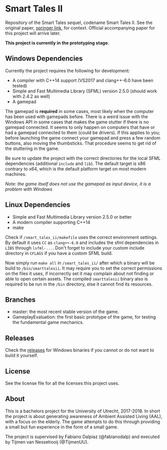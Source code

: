 # Smart Tales II
Repository of the Smart Tales sequel, codename Smart Tales II. See the original paper, [springer link](https://link.springer.com/content/pdf/10.1007/978-3-319-26005-1_13.pdf), for context. Official accompanying paper for this project will arrive later.

**This project is currently in the prototyping stage.**

## Windows Dependencies
Currently the project requires the following for development:
- A compiler with C++14 support (VS2017 and clang++-6.0 have been tested)
- Simple and Fast Multimedia Library (SFML) version 2.5.0 (should work with 2.4.2 as well)
- A gamepad

The gamepad is **required** in some cases, most likely when the computer has been used with gamepads before. There is a weird issue with the Windows API in some cases that makes the game stutter if there is no gamepad connected. It seems to only happen on computers that have or had a gamepad connected to them (could be drivers). If this applies to you; before launching the game connect your gamepad and press a few random buttons, also moving the thumbsticks. That procedure seems to get rid of the stuttering in the game.

Be sure to update the project with the correct directories for the local SFML dependencies (additional `include` and `lib`). The default target is x86 contrary to x64, which is the default platform target on most modern machines.

*Note: the game itself does not use the gamepad as input device, it is a problem with Windows*

## Linux Dependencies
- Simple and Fast Multimedia Library version 2.5.0 or better
- A modern compiler supporting C++14
- make

Check if `/smart_tales_ii/makefile` uses the correct environment settings. By default it uses `CC` as `clang++-6.0` and includes the sfml dependencies in `LIBS` through `lsfml-...`. Don't forget to include your custom include directory in `CFLAGS` if you have a custom SFML build.

Now simply run `make all` in `/smart_tales_ii/` after which a binary will be build to `/bin/smarttalesii`. It may require you to set the correct permissions on the files it uses, if incorrectly set it may complain about not finding or able to open certain assets. The compiled `smarttalesii` binary also is required to be run in the `/bin` directory, else it cannot find its resources.

## Branches
- master: the most recent stable version of the game.
- GameplayEvaluation: the first basic prototype of the game, for testing the fundamental game mechanics.

## Releases
Check the [releases](https://github.com/TijmenUU/smarttalesii/releases) for Windows binaries if you cannot or do not want to build it yourself.

## License
See the license file for all the licenses this project uses.

## About
This is a bachelors project for the University of Utrecht, 2017-2018. In short the project is about generating awareness of Ambient Assisted Living (AAL), with a focus on the elderly. The game attempts to do this through providing a small but fun experience in the form of a small game.

The project is supervised by Fabiano Dalpiaz (@fabianodalp) and executed by Tijmen van Nesselrooij (@TijmenUU).
